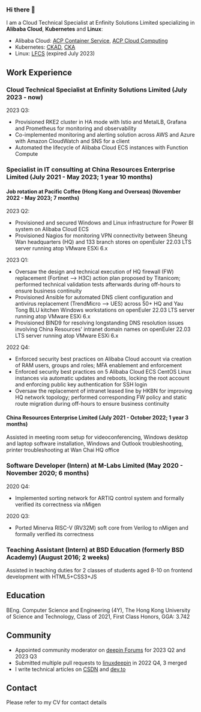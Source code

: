 ### Hi there 👋

I am a Cloud Technical Specialist at Enfinity Solutions Limited specializing in **Alibaba Cloud**, **Kubernetes** and **Linux**:

- Alibaba Cloud: [ACP Container Service](https://xuecdn2.aliyunedu.net/img_59375c77ec0159168e867107963cb662.jpg), [ACP Cloud Computing](https://xuecdn2.aliyunedu.net/img_4846465a20f8ed1a4df7d2569e337a58.png)
- Kubernetes: [CKAD](https://www.credly.com/badges/79459ccf-e0ee-4d83-9bee-35722a5394cd), [CKA](https://www.credly.com/badges/eaaa3375-6beb-402a-a751-f29b8499cd30)
- Linux: [LFCS](https://www.credly.com/badges/c4937ae9-2fe5-41cf-a054-ad052f78361e) (expired July 2023)

## Work Experience

### Cloud Technical Specialist at Enfinity Solutions Limited (July 2023 - now)

2023 Q3:

- Provisioned RKE2 cluster in HA mode with Istio and MetalLB, Grafana and Prometheus for monitoring and observability
- Co-implemented monitoring and alerting solution across AWS and Azure with Amazon CloudWatch and SNS for a client
- Automated the lifecycle of Alibaba Cloud ECS instances with Function Compute

### Specialist in IT consulting at China Resources Enterprise Limited (July 2021 - May 2023; 1 year 10 months)

#### Job rotation at Pacific Coffee (Hong Kong and Overseas) (November 2022 - May 2023; 7 months)

2023 Q2:

- Provisioned and secured Windows and Linux infrastructure for Power BI system on Alibaba Cloud ECS
- Provisioned Nagios for monitoring VPN connectivity between Sheung Wan headquarters (HQ) and 133 branch stores on openEuler 22.03 LTS server running atop VMware ESXi 6.x

2023 Q1:

- Oversaw the design and technical execution of HQ firewall (FW) replacement (Fortinet --> H3C) action plan proposed by Titanicom; performed technical validation tests afterwards during off-hours to ensure business continuity
- Provisioned Ansible for automated DNS client configuration and antivirus replacement (TrendMicro --> UES) across 50+ HQ and Yau Tong BLU kitchen Windows workstations on openEuler 22.03 LTS server running atop VMware ESXi 6.x
- Provisioned BIND9 for resolving longstanding DNS resolution issues involving China Resources' intranet domain names on openEuler 22.03 LTS server running atop VMware ESXi 6.x

2022 Q4:

- Enforced security best practices on Alibaba Cloud account via creation of RAM users, groups and roles; MFA enablement and enforcement
- Enforced security best practices on 5 Alibaba Cloud ECS CentOS Linux instances via automatic updates and reboots, locking the root account and enforcing public key authentication for SSH login
- Oversaw the replacement of intranet leased line by HKBN for improving HQ network topology; performed corresponding FW policy and static route migration during off-hours to ensure business continuity

#### China Resources Enterprise Limited (July 2021 - October 2022; 1 year 3 months)

Assisted in meeting room setup for videoconferencing, Windows desktop and laptop software installation, Windows and Outlook troubleshooting, printer troubleshooting at Wan Chai HQ office

### Software Developer (Intern) at M-Labs Limited (May 2020 - November 2020; 6 months)

2020 Q4:

- Implemented sorting network for ARTIQ control system and formally verified its correctness via nMigen

2020 Q3:

- Ported Minerva RISC-V (RV32M) soft core from Verilog to nMigen and formally verified its correctness

### Teaching Assistant (Intern) at BSD Education (formerly BSD Academy) (August 2016; 2 weeks)

Assisted in teaching duties for 2 classes of students aged 8-10 on frontend development with HTML5+CSS3+JS

## Education

BEng. Computer Science and Engineering (4Y), The Hong Kong University of Science and Technology, Class of 2021, First Class Honors, GGA: 3.742

## Community

- Appointed community moderator on [deepin Forums](https://bbs.deepin.org/user/287133) for 2023 Q2 and 2023 Q3
- Submitted multiple pull requests to [linuxdeepin](https://github.com/linuxdeepin) in 2022 Q4, 3 merged
- I write technical articles on [CSDN](https://blog.csdn.net/donaldsebleung) and [dev.to](https://dev.to/donaldsebleung)

## Contact

Please refer to my CV for contact details
